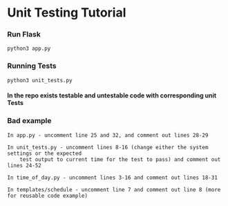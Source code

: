 # Unit Testing Tutorial
### Run Flask
```
python3 app.py
```

### Running Tests
```
python3 unit_tests.py
```

#### In the repo exists testable and untestable code with corresponding unit Tests

### Bad example

```
In app.py - uncomment line 25 and 32, and comment out lines 28-29

In unit_tests.py - uncomment lines 8-16 (change either the system settings or the expected
    test output to current time for the test to pass) and comment out lines 24-52

In time_of_day.py - uncomment lines 3-16 and comment out lines 18-31

In templates/schedule - uncomment line 7 and comment out line 8 (more for reusable code example)
```
